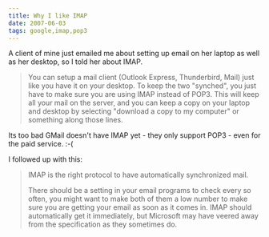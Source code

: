 ```yaml
---
title: Why I like IMAP
date: 2007-06-03
tags: google,imap,pop3
---
```

A client of mine just emailed me about setting up email on her laptop as well as her desktop, so I told her about IMAP.

<blockquote>You can setup a mail client (Outlook Express, Thunderbird, Mail) just like you have it on your desktop. To keep the two "synched", you just have to make sure you are using IMAP instead of POP3. This will keep all your mail on the server, and you can keep a copy on your laptop and desktop by selecting "download a copy to my computer" or something along those lines. </blockquote>

Its too bad GMail doesn't have IMAP yet - they only support POP3 - even for the paid service. :-(

I followed up with this:

<blockquote>IMAP is the right protocol to have automatically synchronized mail.

There should be a setting in your email programs to check every so often, you might want to make both of them a low number to make sure you are getting your email as soon as it comes in. IMAP should automatically get it immediately, but Microsoft may have veered away from the specification as they sometimes do.</blockquote>

